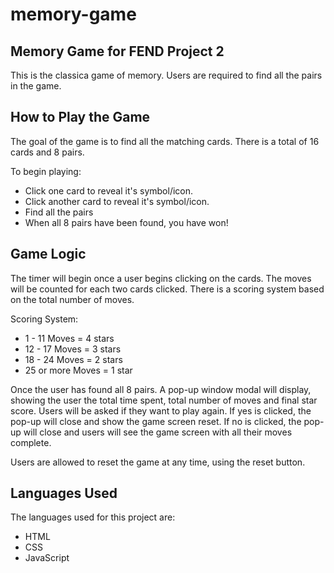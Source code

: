# memory-game
## Memory Game for FEND Project 2
This is the classica game of memory. Users are required to find all the pairs in the game.  

## How to Play the Game
The goal of the game is to find all the matching cards. There is a total of 16 cards and 8 pairs.

To begin playing:
* Click one card to reveal it's symbol/icon.
* Click another card to reveal it's symbol/icon.
* Find all the pairs
* When all 8 pairs have been found, you have won!
 
## Game Logic
The timer will begin once a user begins clicking on the cards. The moves will be counted for each two cards clicked. There is a scoring system based on the total number of moves. 

Scoring System:
* 1 - 11 Moves = 4 stars
* 12 - 17 Moves = 3 stars
* 18 - 24 Moves = 2 stars
* 25 or more Moves = 1 star

Once the user has found all 8 pairs. A pop-up window modal will display, showing the user the total time spent, total number of moves and final star score. Users will be asked if they want to play again. If yes is clicked, the pop-up will close and show the game screen reset. If no is clicked, the pop-up will close and users will see the game screen with all their moves complete. 

Users are allowed to reset the game at any time, using the reset button. 

## Languages Used 
The languages used for this project are:
* HTML
* CSS
* JavaScript